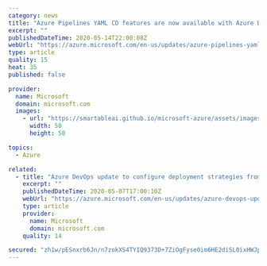 ```yaml
---
category: news
title: "Azure Pipelines YAML CD features are now available with Azure DevOps update"
excerpt: ""
publishedDateTime: 2020-05-14T22:00:08Z
webUrl: "https://azure.microsoft.com/en-us/updates/azure-pipelines-yaml-cd-features-are-now-available-with-azure-devops-update/"
type: article
quality: 15
heat: 35
published: false

provider:
  name: Microsoft
  domain: microsoft.com
  images:
    - url: "https://smartableai.github.io/microsoft-azure/assets/images/organizations/microsoft.com-50x50.jpg"
      width: 50
      height: 50

topics:
  - Azure

related:
  - title: "Azure DevOps update to configure deployment strategies from the Azure portal"
    excerpt: ""
    publishedDateTime: 2020-05-07T17:00:10Z
    webUrl: "https://azure.microsoft.com/en-us/updates/azure-devops-update-to-configure-deployment-strategies-from-the-azure-portal/"
    type: article
    provider:
      name: Microsoft
      domain: microsoft.com
    quality: 14

secured: "zh1w/pESnxrb6Jn/n7zokXS4TYIQ9373D+7ZiOgFyse0im6HE2diSL0ixHWJpHa1FzYyT4BH1rvHEfsjHPSW/kBpfFN2HHtYwiDkCT57eHtkX49MqXC48uiU9l7G5IpkyDFxE1zJE39IDJZi3skoJkZJXwRHJvqoMgDPArMRRKnoRbhfR6oI6yUc65FAojlv6jgXQflkshiX8rBG/q3ALAx3UxxGZODE39FlROnBdTR+MFyKvgk5EdI01mmLBsA+OV+1yPWlT3VyzWcBNolFjBjgS5y+9wCHfvDHM5sjH8rUur7SFz/RINKYMGVrJ3o1ohT8f1ZoVSy6w9gASyDjhg==;DAOpySFzWkCUDmmNTmC9kQ=="
---
```


